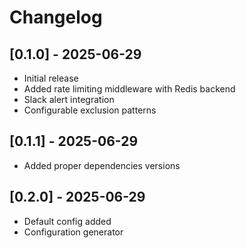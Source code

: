 # Changelog

## [0.1.0] - 2025-06-29
- Initial release
- Added rate limiting middleware with Redis backend
- Slack alert integration
- Configurable exclusion patterns

## [0.1.1] - 2025-06-29
- Added proper dependencies versions

## [0.2.0] - 2025-06-29
- Default config added
- Configuration generator